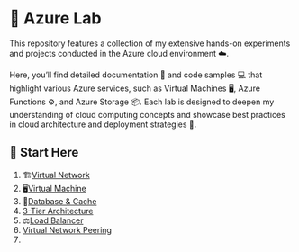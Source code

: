 # 🔬 Azure Lab
This repository features a collection of my extensive hands-on experiments and projects conducted in the Azure cloud environment ☁️.

Here, you’ll find detailed documentation 📑 and code samples 💻 that highlight various Azure services, such as Virtual Machines 🖥️, Azure Functions ⚙️, and Azure Storage 📦. Each lab is designed to deepen my understanding of cloud computing concepts and showcase best practices in cloud architecture and deployment strategies 🚀.

## 📌 Start Here
1. 🏗[Virtual Network](https://github.com/PeterOyelegbin/azure-lab/tree/main/virtual-network)
2. 🖥️[Virtual Machine](https://github.com/PeterOyelegbin/azure-lab/tree/main/virtual-machine)
3. 💾[Database & Cache](https://github.com/PeterOyelegbin/azure-lab/tree/main/database)
4. [3-Tier Architecture](https://github.com/PeterOyelegbin/azure-lab/tree/main/3-tier-architecture)
5. ⚖[Load Balancer](https://github.com/PeterOyelegbin/azure-lab/tree/main/load-balancer)
6. [Virtual Network Peering](https://github.com/PeterOyelegbin/azure-lab/tree/main/vnet-peering)
7. 
